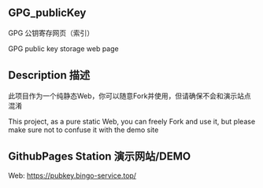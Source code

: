## GPG_publicKey

GPG 公钥寄存网页（索引）

GPG public key storage web page

## Description 描述

此项目作为一个纯静态Web，你可以随意Fork并使用，但请确保不会和演示站点混淆

This project, as a pure static Web, you can freely Fork and use it, but please make sure not to confuse it with the demo site

## GithubPages Station 演示网站/DEMO

Web: https://pubkey.bingo-service.top/

